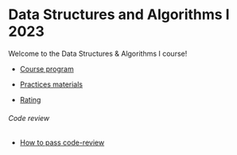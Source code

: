 # Data Structures and Algorithms I 2023

Welcome to the Data Structures & Algorithms I course! 

- [Course program](/program.md)

- [Practices materials](/materials/materials.md)

- [Rating](https://docs.google.com/spreadsheets/d/1vLa4rnYe5Bz9ZMRgnPE4m2knCd-NnsLclWbcs8HxYJQ/edit?pli=1#gid=0)

###### Code review

- [How to pass code-review](/code-review.md)
